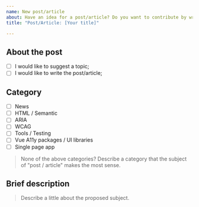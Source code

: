 ```yaml
---
name: New post/article
about: Have an idea for a post/article? Do you want to contribute by writing a post/article?
title: "Post/Article: [Your title]"

---
```


## About the post

- [ ] I would like to suggest a topic;
- [ ] I would like to write the post/article;

## Category

- [ ] News
- [ ] HTML / Semantic
- [ ] ARIA
- [ ] WCAG
- [ ] Tools / Testing
- [ ] Vue A11y packages / UI libraries
- [ ] Single page app

> None of the above categories? Describe a category that the subject of "post / article" makes the most sense.

## Brief description
> Describe a little about the proposed subject.